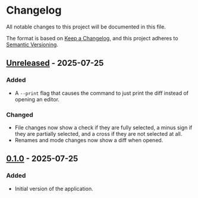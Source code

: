# Changelog
All notable changes to this project will be documented in this file.

The format is based on [Keep a Changelog](https://keepachangelog.com/en/1.1.0/),
and this project adheres to [Semantic Versioning](https://semver.org/spec/v2.0.0.html).

## [Unreleased] - 2025-07-25
### Added
- A `--print` flag that causes the command to just print the diff instead of opening an editor.

### Changed
- File changes now show a check if they are fully selected, a minus sign if they are partially selected, and a cross if they are not selected at all.
- Renames and mode changes now show a diff when opened.

## [0.1.0] - 2025-07-25
### Added
- Initial version of the application.

[Unreleased]: https://github.com/daanvdk/jjdiff/compare/v0.1.0...HEAD
[0.1.0]: https://github.com/daanvdk/jjdiff/releases/tag/v0.1.0

